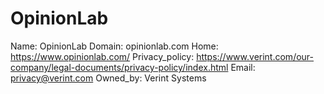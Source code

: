 
# OpinionLab

Name: OpinionLab
Domain: opinionlab.com
Home: https://www.opinionlab.com/
Privacy_policy: https://www.verint.com/our-company/legal-documents/privacy-policy/index.html
Email: privacy@verint.com
Owned_by: Verint Systems
